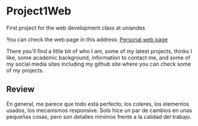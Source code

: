 # Project1Web
First project for the web development class at uniandes


You can check the web page in this address: [Personal web page](https://pry1web.herokuapp.com/)

There you'll find a little bit of who I am, some of my latest projects, thinks I like, some academic background, information to contact me, and some of my social media sites including my github site where you can check some of my projects.

## Review
En general, me parece que todo está perfecto; los coleres, los elementos usados, los mecanismos responsive. Solo hice un par de cambios en unas pequeñas cosas, pero son detalles minimos frente a la calidad del trabajo.
